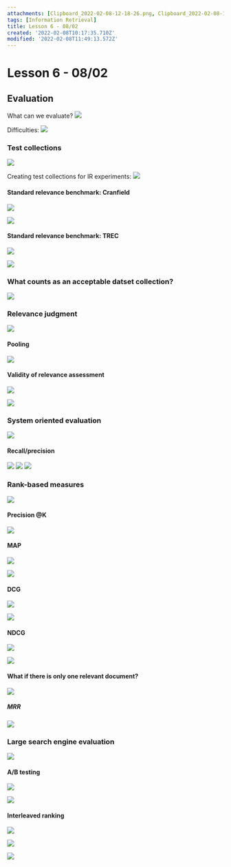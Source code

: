 ```yaml
---
attachments: [Clipboard_2022-02-08-12-18-26.png, Clipboard_2022-02-08-12-25-12.png, Clipboard_2022-02-08-12-25-31.png, Clipboard_2022-02-08-12-35-29.png, Clipboard_2022-02-08-12-37-04.png, Clipboard_2022-02-08-12-39-52.png, Clipboard_2022-02-08-12-42-50.png, Clipboard_2022-02-08-12-45-50.png, Clipboard_2022-02-08-12-50-33.png, Clipboard_2022-02-08-12-53-37.png, Clipboard_2022-02-08-12-58-00.png, Clipboard_2022-02-08-13-00-18.png, Clipboard_2022-02-08-13-02-14.png, Clipboard_2022-02-08-13-05-23.png, Clipboard_2022-02-08-13-05-35.png, Clipboard_2022-02-08-13-05-52.png, Clipboard_2022-02-08-13-09-20.png, Clipboard_2022-02-08-13-24-58.png, Clipboard_2022-02-08-13-25-16.png, Clipboard_2022-02-08-13-25-29.png, Clipboard_2022-02-08-13-25-40.png, Clipboard_2022-02-08-13-25-56.png, Clipboard_2022-02-08-13-26-09.png, Clipboard_2022-02-08-13-27-39.png, Clipboard_2022-02-08-13-27-53.png, Clipboard_2022-02-08-13-36-08.png, Clipboard_2022-02-08-13-36-20.png, Clipboard_2022-02-08-13-36-34.png, Clipboard_2022-02-08-13-36-43.png, Clipboard_2022-02-08-13-42-11.png, Clipboard_2022-02-08-13-48-45.png, Clipboard_2022-02-08-13-48-55.png, Clipboard_2022-02-08-13-49-10.png]
tags: [Information Retrieval]
title: Lesson 6 - 08/02
created: '2022-02-08T10:17:35.710Z'
modified: '2022-02-08T11:49:13.572Z'
---
```


# Lesson 6 - 08/02

## Evaluation

What can we evaluate?
![](@attachment/Clipboard_2022-02-08-12-18-26.png)

Difficulties:
![](@attachment/Clipboard_2022-02-08-12-25-12.png)

### Test collections

![](@attachment/Clipboard_2022-02-08-12-25-31.png)

Creating test collections for IR experiments:
![](@attachment/Clipboard_2022-02-08-12-35-29.png)

#### Standard relevance benchmark: Cranfield

![](@attachment/Clipboard_2022-02-08-12-37-04.png)

![](@attachment/Clipboard_2022-02-08-12-39-52.png)

#### Standard relevance benchmark: TREC

![](@attachment/Clipboard_2022-02-08-12-42-50.png)

![](@attachment/Clipboard_2022-02-08-12-45-50.png)

### What counts as an acceptable datset collection?

![](@attachment/Clipboard_2022-02-08-12-50-33.png)

### Relevance judgment

![](@attachment/Clipboard_2022-02-08-12-53-37.png)

#### Pooling

![](@attachment/Clipboard_2022-02-08-12-58-00.png)

#### Validity of relevance assessment

![](@attachment/Clipboard_2022-02-08-13-00-18.png)

![](@attachment/Clipboard_2022-02-08-13-02-14.png)

### System oriented evaluation

![](@attachment/Clipboard_2022-02-08-13-05-23.png)

#### Recall/precision

![](@attachment/Clipboard_2022-02-08-13-05-35.png)
![](@attachment/Clipboard_2022-02-08-13-05-52.png)
![](@attachment/Clipboard_2022-02-08-13-09-20.png)

### Rank-based measures

![](@attachment/Clipboard_2022-02-08-13-24-58.png)

#### Precision @K

![](@attachment/Clipboard_2022-02-08-13-25-16.png)

#### MAP

![](@attachment/Clipboard_2022-02-08-13-25-29.png)

![](@attachment/Clipboard_2022-02-08-13-25-40.png)

#### DCG

![](@attachment/Clipboard_2022-02-08-13-25-56.png)

![](@attachment/Clipboard_2022-02-08-13-26-09.png)

#### NDCG

![](@attachment/Clipboard_2022-02-08-13-27-39.png)

![](@attachment/Clipboard_2022-02-08-13-27-53.png)

#### What if there is only one relevant document?

![](@attachment/Clipboard_2022-02-08-13-36-08.png)

##### MRR

![](@attachment/Clipboard_2022-02-08-13-36-20.png)

### Large search engine evaluation

![](@attachment/Clipboard_2022-02-08-13-36-34.png)

#### A/B testing

![](@attachment/Clipboard_2022-02-08-13-36-43.png)

![](@attachment/Clipboard_2022-02-08-13-42-11.png)

#### Interleaved ranking

![](@attachment/Clipboard_2022-02-08-13-48-45.png)

![](@attachment/Clipboard_2022-02-08-13-48-55.png)

![](@attachment/Clipboard_2022-02-08-13-49-10.png)
